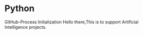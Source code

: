 # Python
GitHub-Process Initialization
Hello there,This is to support Artificial Intelligence projects.
